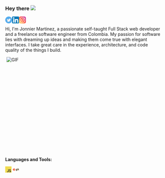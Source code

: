 ### Hey there <img src="https://media.giphy.com/media/hvRJCLFzcasrR4ia7z/giphy.gif" width="25px">
<a href="https://twitter.com/JonnierMar">
  <img align="left" alt="Abhishek Naidu | Twitter" width="22px" src="https://github.com/jonniermartinez/jonniermartinez/blob/main/145812.png?raw=true" />
</a>
<a href="https://www.linkedin.com/in/jonnier-alejandro-martinez-sanchez/">
  <img align="left" alt="Abhishek's LinkedIN" width="22px" src="https://github.com/jonniermartinez/jonniermartinez/blob/main/174857.png?raw=true" />
</a>
<a href="https://www.instagram.com/jonnier_martinez/">
  <img align="left" alt="Abhishek's Spotify" width="22px" src="https://github.com/jonniermartinez/jonniermartinez/blob/main/instagram.png?raw=true" />
</a>



<br />

Hi, I'm Jonnier Martinez, a passionate self-taught Full Stack web developer and a freelance software engineer from Colombia. My passion for software lies with dreaming up ideas and making them come true with elegant interfaces. I take great care in the experience, architecture, and code quality of the things I build.


  <img align="right" alt="GIF" src="https://github.com/abhisheknaiidu/abhisheknaiidu/blob/master/code.gif?raw=true" width="500" height="320" />
  



**Languages and Tools:**  

<code><img height="20" src="https://raw.githubusercontent.com/github/explore/80688e429a7d4ef2fca1e82350fe8e3517d3494d/topics/javascript/javascript.png"></code>
<code><img height="20" src="https://raw.githubusercontent.com/github/explore/80688e429a7d4ef2fca1e82350fe8e3517d3494d/topics/git/git.png"></code>


